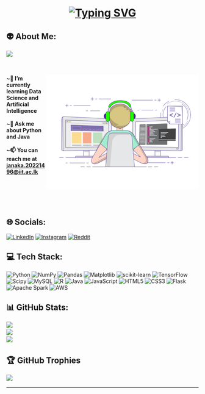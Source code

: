 <h1 align = "center">
  <a href="https://git.io/typing-svg"><img src="https://readme-typing-svg.demolab.com?font=Righteous&size=25&duration=4000&pause=1000&color=7cfc00&center=true&vCenter=true&random=false&width=435&lines=Hi+there+%F0%9F%91%8B;I'm+Janaka+Sendanayake :)" alt="Typing SVG" /></a>
</h1>

## 👽 About Me:

[![](https://visitcount.itsvg.in/api?id=JanakaDilshanSendnayake&icon=0&color=11)](https://visitcount.itsvg.in)

<br><be>

<img src="https://raw.githubusercontent.com/devSouvik/devSouvik/master/gif3.gif" align="right" width="400">

<p><strong>~🌱 I’m currently learning Data Science and Artificial Intelligence
<br><br>
~💬 Ask me about Python and Java
<br><br>
~📫 You can reach me at <a href="mailto:janaka.20221496@iit.ac.lk"/>janaka.20221496@iit.ac.lk</a></strong></p>
<br><br><br><br>

## 🌐 Socials:
[![LinkedIn](https://img.shields.io/badge/LinkedIn-%230077B5.svg?logo=linkedin&logoColor=white)](https://linkedin.com/in/www.linkedin.com/in/janaka-sendanayake) [![Instagram](https://img.shields.io/badge/Instagram-%23E4405F.svg?logo=Instagram&logoColor=white)](https://instagram.com/janaka_jr._)  [![Reddit](https://img.shields.io/badge/Reddit-%23FF4500.svg?logo=Reddit&logoColor=white)](https://reddit.com/user/u/_JanaKA_) 
<br>

## 💻 Tech Stack:
![Python](https://img.shields.io/badge/python-3670A0?style=for-the-badge&logo=python&logoColor=ffdd54) ![NumPy](https://img.shields.io/badge/numpy-%23013243.svg?style=for-the-badge&logo=numpy&logoColor=white) ![Pandas](https://img.shields.io/badge/pandas-%23150458.svg?style=for-the-badge&logo=pandas&logoColor=white) ![Matplotlib](https://img.shields.io/badge/Matplotlib-%23ffffff.svg?style=for-the-badge&logo=Matplotlib&logoColor=cornflowerblue) ![scikit-learn](https://img.shields.io/badge/scikit--learn-%23F7931E.svg?style=for-the-badge&logo=scikit-learn&logoColor=white) ![TensorFlow](https://img.shields.io/badge/TensorFlow-%23FF6F00.svg?style=for-the-badge&logo=TensorFlow&logoColor=white)  ![Scipy](https://img.shields.io/badge/SciPy-%230C55A5.svg?style=for-the-badge&logo=scipy&logoColor=%white)   ![MySQL](https://img.shields.io/badge/mysql-%2300000f.svg?style=for-the-badge&logo=mysql&logoColor=white) ![R](https://img.shields.io/badge/r-%23276DC3.svg?style=for-the-badge&logo=r&logoColor=white) ![Java](https://img.shields.io/badge/java-%23ED8B00.svg?style=for-the-badge&logo=openjdk&logoColor=white) ![JavaScript](https://img.shields.io/badge/javascript-%23323330.svg?style=for-the-badge&logo=javascript&logoColor=%23F7DF1E) ![HTML5](https://img.shields.io/badge/html5-%23E34F26.svg?style=for-the-badge&logo=html5&logoColor=white) ![CSS3](https://img.shields.io/badge/css3-%231572B6.svg?style=for-the-badge&logo=css3&logoColor=white) ![Flask](https://img.shields.io/badge/flask-%23000.svg?style=for-the-badge&logo=flask&logoColor=white) ![Apache Spark](https://img.shields.io/badge/Apache%20Spark-FDEE21?style=for-the-badge&logo=apachespark&logoColor=black) ![AWS](https://img.shields.io/badge/AWS-%23FF9900.svg?style=for-the-badge&logo=amazon-aws&logoColor=white)
<br>

## 📊 GitHub Stats:
![](https://github-readme-stats.vercel.app/api?username=JanakaDilshanSendnayake&theme=merko&hide_border=true&include_all_commits=true&count_private=true)<br/>
![](https://github-readme-streak-stats.herokuapp.com/?user=JanakaDilshanSendnayake&theme=merko&hide_border=true)<br/>
![](https://github-readme-stats.vercel.app/api/top-langs/?username=JanakaDilshanSendnayake&theme=merko&hide_border=false&include_all_commits=true&count_private=false&layout=compact)
<br>

## 🏆 GitHub Trophies
![](https://github-profile-trophy.vercel.app/?username=JanakaDilshanSendnayake&theme=matrix&no-frame=true&no-bg=false&margin-w=4)



---

